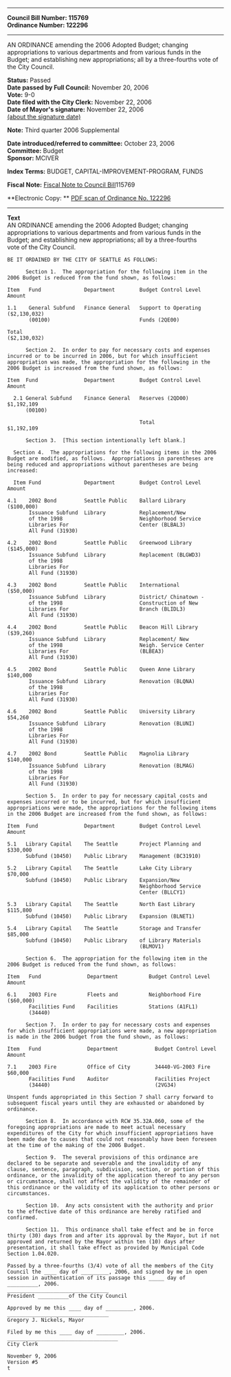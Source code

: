 * * * * *  
  
**Council Bill Number: [](#h0)[](#h2)115769**   
**Ordinance Number: 122296**  
  
* * * * *  
  
AN ORDINANCE amending the 2006 Adopted Budget; changing appropriations to various departments and from various funds in the Budget; and establishing new appropriations; all by a three-fourths vote of the City Council.  
  
**Status:** Passed   
**Date passed by Full Council:** November 20, 2006   
**Vote:** 9-0   
**Date filed with the City Clerk:** November 22, 2006   
**Date of Mayor's signature:** November 22, 2006   
[(about the signature date)](/~public/approvaldate.htm)   
  
**Note:** Third quarter 2006 Supplemental  
  
  
**Date introduced/referred to committee:** October 23, 2006   
**Committee:** Budget   
**Sponsor:** MCIVER   
  
**Index Terms:** BUDGET, CAPITAL-IMPROVEMENT-PROGRAM, FUNDS  
  
**Fiscal Note:** [Fiscal Note to Council Bill](http://clerk.seattle.gov/~public/fnote/115769.htm)[](#h1)[](#h3)115769  
  
**Electronic Copy: ** [PDF scan of Ordinance No. 122296](/~archives/Ordinances/Ord_122296.pdf)  
  
* * * * *  
  
**Text**  
    AN ORDINANCE amending the 2006 Adopted Budget; changing  
    appropriations to various departments and from various funds in the  
    Budget; and establishing new appropriations; all by a three-fourths  
    vote of the City Council.  
  
    BE IT ORDAINED BY THE CITY OF SEATTLE AS FOLLOWS:  
  
          Section 1.  The appropriation for the following item in the  
    2006 Budget is reduced from the fund shown, as follows:  
  
    Item   Fund              Department        Budget Control Level           Amount  
  
    1.1    General Subfund   Finance General   Support to Operating     ($2,130,032)  
           (00100)                             Funds (2QE00)  
  
    Total                                                               ($2,130,032)  
  
          Section 2.  In order to pay for necessary costs and expenses  
    incurred or to be incurred in 2006, but for which insufficient  
    appropriation was made, the appropriation for the following in the  
    2006 Budget is increased from the fund shown, as follows:  
  
    Item  Fund               Department        Budget Control Level           Amount  
  
      2.1 General Subfund    Finance General   Reserves (2QD00)           $1,192,109  
          (00100)  
  
                                               Total                      $1,192,109  
  
          Section 3.  [This section intentionally left blank.]  
  
      Section 4.  The appropriations for the following items in the 2006  
    Budget are modified, as follows.  Appropriations in parentheses are  
    being reduced and appropriations without parentheses are being  
    increased:  
  
      Item Fund              Department        Budget Control Level  
    Amount  
  
    4.1    2002 Bond         Seattle Public    Ballard Library            ($100,000)  
           Issuance Subfund  Library           Replacement/New  
           of the 1998                         Neighborhood Service  
           Libraries For                       Center (BLBAL3)  
           All Fund (31930)  
  
    4.2    2002 Bond         Seattle Public    Greenwood Library  
    ($145,000)  
           Issuance Subfund  Library           Replacement (BLGWD3)  
           of the 1998  
           Libraries For  
           All Fund (31930)  
  
    4.3    2002 Bond         Seattle Public    International  
    ($50,000)  
           Issuance Subfund  Library           District/ Chinatown -  
           of the 1998                         Construction of New  
           Libraries For                       Branch (BLIDL3)  
           All Fund (31930)  
  
    4.4    2002 Bond         Seattle Public    Beacon Hill Library  
    ($39,260)  
           Issuance Subfund  Library           Replacement/ New  
           of the 1998                         Neigh. Service Center  
           Libraries For                       (BLBEA3)  
           All Fund (31930)  
  
    4.5    2002 Bond         Seattle Public    Queen Anne Library           $140,000  
           Issuance Subfund  Library           Renovation (BLQNA)  
           of the 1998  
           Libraries For  
           All Fund (31930)  
  
    4.6    2002 Bond         Seattle Public    University Library            $54,260  
           Issuance Subfund  Library           Renovation (BLUNI)  
           of the 1998  
           Libraries For  
           All Fund (31930)  
  
    4.7    2002 Bond         Seattle Public    Magnolia Library             $140,000  
           Issuance Subfund  Library           Renovation (BLMAG)  
           of the 1998  
           Libraries For  
           All Fund (31930)  
  
          Section 5.  In order to pay for necessary capital costs and  
    expenses incurred or to be incurred, but for which insufficient  
    appropriations were made, the appropriations for the following items  
    in the 2006 Budget are increased from the fund shown, as follows:  
  
    Item  Fund               Department        Budget Control Level  
    Amount  
  
    5.1   Library Capital    The Seattle       Project Planning and         $330,000  
          Subfund (10450)    Public Library    Management (BC31910)  
  
    5.2   Library Capital    The Seattle       Lake City Library             $70,000  
          Subfund (10450)    Public Library    Expansion/New  
                                               Neighborhood Service  
                                               Center (BLLCY1)  
  
    5.3   Library Capital    The Seattle       North East Library           $115,800  
          Subfund (10450)    Public Library    Expansion (BLNET1)  
  
    5.4   Library Capital    The Seattle       Storage and Transfer          $85,000  
          Subfund (10450)    Public Library    of Library Materials  
                                               (BLMOV1)  
  
          Section 6.  The appropriation for the following item in the  
    2006 Budget is reduced from the fund shown, as follows:  
  
    Item   Fund               Department          Budget Control Level  
    Amount  
  
    6.1    2003 Fire          Fleets and          Neighborhood Fire  
    ($60,000)  
           Facilities Fund    Facilities          Stations (A1FL1)  
           (34440)  
  
          Section 7.  In order to pay for necessary costs and expenses  
    for which insufficient appropriations were made, a new appropriation  
    is made in the 2006 budget from the fund shown, as follows:  
  
    Item   Fund               Department            Budget Control Level  
    Amount  
  
    7.1    2003 Fire          Office of City        34440-VG-2003 Fire  
    $60,000  
           Facilities Fund    Auditor               Facilities Project  
           (34440)                                  (2VG34)  
  
    Unspent funds appropriated in this Section 7 shall carry forward to  
    subsequent fiscal years until they are exhausted or abandoned by  
    ordinance.  
  
          Section 8.  In accordance with RCW 35.32A.060, some of the  
    foregoing appropriations are made to meet actual necessary  
    expenditures of the City for which insufficient appropriations have  
    been made due to causes that could not reasonably have been foreseen  
    at the time of the making of the 2006 Budget.  
  
          Section 9.  The several provisions of this ordinance are  
    declared to be separate and severable and the invalidity of any  
    clause, sentence, paragraph, subdivision, section, or portion of this  
    ordinance, or the invalidity of the application thereof to any person  
    or circumstance, shall not affect the validity of the remainder of  
    this ordinance or the validity of its application to other persons or  
    circumstances.  
  
          Section 10.  Any acts consistent with the authority and prior  
    to the effective date of this ordinance are hereby ratified and  
    confirmed.  
  
          Section 11.  This ordinance shall take effect and be in force  
    thirty (30) days from and after its approval by the Mayor, but if not  
    approved and returned by the Mayor within ten (10) days after  
    presentation, it shall take effect as provided by Municipal Code  
    Section 1.04.020.  
  
    Passed by a three-fourths (3/4) vote of all the members of the City  
    Council the ____ day of _________, 2006, and signed by me in open  
    session in authentication of its passage this _____ day of  
    __________, 2006.  
    _________________________________  
    President __________of the City Council  
  
    Approved by me this ____ day of _________, 2006.  
    _________________________________  
    Gregory J. Nickels, Mayor  
  
    Filed by me this ____ day of _________, 2006.  
    ____________________________________  
    City Clerk  
  
    November 9, 2006  
    Version #5  
    t  
